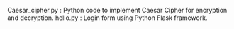Caesar_cipher.py : Python code to implement Caesar Cipher for encryption and decryption.
hello.py : Login form using Python Flask framework.
